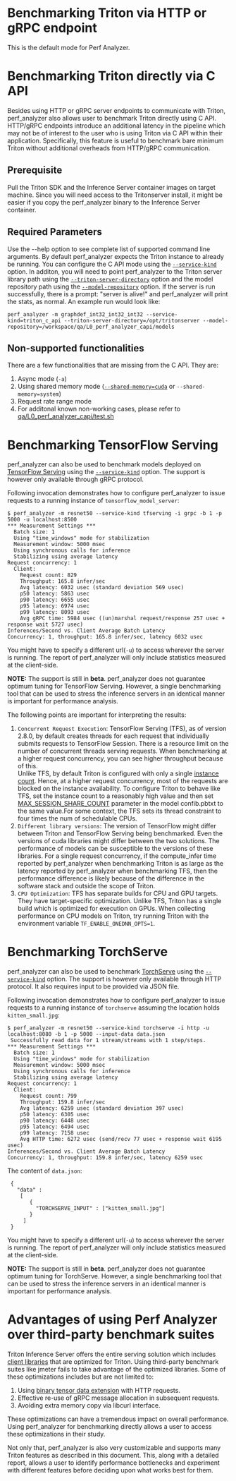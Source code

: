 <!--
Copyright (c) 2023, NVIDIA CORPORATION & AFFILIATES. All rights reserved.
Redistribution and use in source and binary forms, with or without
modification, are permitted provided that the following conditions
are met:
 * Redistributions of source code must retain the above copyright
   notice, this list of conditions and the following disclaimer.
 * Redistributions in binary form must reproduce the above copyright
   notice, this list of conditions and the following disclaimer in the
   documentation and/or other materials provided with the distribution.
 * Neither the name of NVIDIA CORPORATION nor the names of its
   contributors may be used to endorse or promote products derived
   from this software without specific prior written permission.
THIS SOFTWARE IS PROVIDED BY THE COPYRIGHT HOLDERS ``AS IS'' AND ANY
EXPRESS OR IMPLIED WARRANTIES, INCLUDING, BUT NOT LIMITED TO, THE
IMPLIED WARRANTIES OF MERCHANTABILITY AND FITNESS FOR A PARTICULAR
PURPOSE ARE DISCLAIMED.  IN NO EVENT SHALL THE COPYRIGHT OWNER OR
CONTRIBUTORS BE LIABLE FOR ANY DIRECT, INDIRECT, INCIDENTAL, SPECIAL,
EXEMPLARY, OR CONSEQUENTIAL DAMAGES (INCLUDING, BUT NOT LIMITED TO,
PROCUREMENT OF SUBSTITUTE GOODS OR SERVICES; LOSS OF USE, DATA, OR
PROFITS; OR BUSINESS INTERRUPTION) HOWEVER CAUSED AND ON ANY THEORY
OF LIABILITY, WHETHER IN CONTRACT, STRICT LIABILITY, OR TORT
(INCLUDING NEGLIGENCE OR OTHERWISE) ARISING IN ANY WAY OUT OF THE USE
OF THIS SOFTWARE, EVEN IF ADVISED OF THE POSSIBILITY OF SUCH DAMAGE.
-->

# Benchmarking Triton via HTTP or gRPC endpoint

This is the default mode for Perf Analyzer.

# Benchmarking Triton directly via C API

Besides using HTTP or gRPC server endpoints to communicate with Triton, perf_analyzer also allows user to benchmark Triton directly using C API. HTTP/gRPC endpoints introduce an additional latency in the pipeline which may not be of interest to the user who is using Triton via C API within their application. Specifically, this feature is useful to benchmark bare minimum Triton without additional overheads from HTTP/gRPC communication.

## Prerequisite

Pull the Triton SDK and the Inference Server container images on target machine.
Since you will need access to the Tritonserver install, it might be easier if
you copy the perf_analyzer binary to the Inference Server container.

## Required Parameters

Use the --help option to see complete list of supported command line arguments.
By default perf_analyzer expects the Triton instance to already be running. You can configure the C API mode using the [`--service-kind`](cli.md#-service-kindtritontriton_c_apitfservingtorchserve) option. In additon, you will need to point
perf_analyzer to the Triton server library path using the [`--triton-server-directory`](cli.md#-triton-server-directorypath) option and the model
repository path using the [`--model-repository`](cli.md#-model-repositorypath) option.
If the server is run successfully, there is a prompt: "server is alive!" and perf_analyzer will print the stats, as normal.
An example run would look like:

```
perf_analyzer -m graphdef_int32_int32_int32 --service-kind=triton_c_api --triton-server-directory=/opt/tritonserver --model-repository=/workspace/qa/L0_perf_analyzer_capi/models
```

## Non-supported functionalities

There are a few functionalities that are missing from the C API. They are:

1. Async mode (`-a`)
2. Using shared memory mode ([`--shared-memory=cuda`](cli.md#-shared-memorynonesystemcuda) or `--shared-memory=system`)
3. Request rate range mode
4. For additonal known non-working cases, please refer to
   [qa/L0_perf_analyzer_capi/test.sh](https://github.com/triton-inference-server/server/blob/main/qa/L0_perf_analyzer_capi/test.sh#L239-L277)

# Benchmarking TensorFlow Serving

perf_analyzer can also be used to benchmark models deployed on
[TensorFlow Serving](https://github.com/tensorflow/serving) using
the [`--service-kind`](cli.md#-service-kindtritontriton_c_apitfservingtorchserve) option. The support is however only available
through gRPC protocol.

Following invocation demonstrates how to configure perf_analyzer
to issue requests to a running instance of
`tensorflow_model_server`:

```
$ perf_analyzer -m resnet50 --service-kind tfserving -i grpc -b 1 -p 5000 -u localhost:8500
*** Measurement Settings ***
  Batch size: 1
  Using "time_windows" mode for stabilization
  Measurement window: 5000 msec
  Using synchronous calls for inference
  Stabilizing using average latency
Request concurrency: 1
  Client:
    Request count: 829
    Throughput: 165.8 infer/sec
    Avg latency: 6032 usec (standard deviation 569 usec)
    p50 latency: 5863 usec
    p90 latency: 6655 usec
    p95 latency: 6974 usec
    p99 latency: 8093 usec
    Avg gRPC time: 5984 usec ((un)marshal request/response 257 usec + response wait 5727 usec)
Inferences/Second vs. Client Average Batch Latency
Concurrency: 1, throughput: 165.8 infer/sec, latency 6032 usec
```

You might have to specify a different url(`-u`) to access wherever
the server is running. The report of perf_analyzer will only
include statistics measured at the client-side.

**NOTE:** The support is still in **beta**. perf_analyzer does
not guarantee optimum tuning for TensorFlow Serving. However, a
single benchmarking tool that can be used to stress the inference
servers in an identical manner is important for performance
analysis.

The following points are important for interpreting the results:

1. `Concurrent Request Execution`:
   TensorFlow Serving (TFS), as of version 2.8.0, by default creates
   threads for each request that individually submits requests to
   TensorFlow Session. There is a resource limit on the number of
   concurrent threads serving requests. When benchmarking at a higher
   request concurrency, you can see higher throughput because of this.  
   Unlike TFS, by default Triton is configured with only a single
   [instance count](https://github.com/triton-inference-server/server/blob/main/docs/user_guide/model_configuration.md#instance-groups). Hence, at a higher request concurrency, most
   of the requests are blocked on the instance availability. To
   configure Triton to behave like TFS, set the instance count to a
   reasonably high value and then set
   [MAX_SESSION_SHARE_COUNT](https://github.com/triton-inference-server/tensorflow_backend#parameters)
   parameter in the model confib.pbtxt to the same value.For some
   context, the TFS sets its thread constraint to four times the
   num of schedulable CPUs.
2. `Different library versions`:
   The version of TensorFlow might differ between Triton and
   TensorFlow Serving being benchmarked. Even the versions of cuda
   libraries might differ between the two solutions. The performance
   of models can be susceptible to the versions of these libraries.
   For a single request concurrency, if the compute_infer time
   reported by perf_analyzer when benchmarking Triton is as large as
   the latency reported by perf_analyzer when benchmarking TFS, then
   the performance difference is likely because of the difference in
   the software stack and outside the scope of Triton.
3. `CPU Optimization`:
   TFS has separate builds for CPU and GPU targets. They have
   target-specific optimization. Unlike TFS, Triton has a single build
   which is optimized for execution on GPUs. When collecting performance
   on CPU models on Triton, try running Triton with the environment
   variable `TF_ENABLE_ONEDNN_OPTS=1`.

# Benchmarking TorchServe

perf_analyzer can also be used to benchmark
[TorchServe](https://github.com/pytorch/serve) using the
[`--service-kind`](cli.md#-service-kindtritontriton_c_apitfservingtorchserve) option. The support is however only available through
HTTP protocol. It also requires input to be provided via JSON file.

Following invocation demonstrates how to configure perf_analyzer to
issue requests to a running instance of `torchserve` assuming the
location holds `kitten_small.jpg`:

```
$ perf_analyzer -m resnet50 --service-kind torchserve -i http -u localhost:8080 -b 1 -p 5000 --input-data data.json
 Successfully read data for 1 stream/streams with 1 step/steps.
*** Measurement Settings ***
  Batch size: 1
  Using "time_windows" mode for stabilization
  Measurement window: 5000 msec
  Using synchronous calls for inference
  Stabilizing using average latency
Request concurrency: 1
  Client:
    Request count: 799
    Throughput: 159.8 infer/sec
    Avg latency: 6259 usec (standard deviation 397 usec)
    p50 latency: 6305 usec
    p90 latency: 6448 usec
    p95 latency: 6494 usec
    p99 latency: 7158 usec
    Avg HTTP time: 6272 usec (send/recv 77 usec + response wait 6195 usec)
Inferences/Second vs. Client Average Batch Latency
Concurrency: 1, throughput: 159.8 infer/sec, latency 6259 usec
```

The content of `data.json`:

```
 {
   "data" :
    [
       {
         "TORCHSERVE_INPUT" : ["kitten_small.jpg"]
       }
     ]
 }
```

You might have to specify a different url(`-u`) to access wherever
the server is running. The report of perf_analyzer will only include
statistics measured at the client-side.

**NOTE:** The support is still in **beta**. perf_analyzer does not
guarantee optimum tuning for TorchServe. However, a single benchmarking
tool that can be used to stress the inference servers in an identical
manner is important for performance analysis.

# Advantages of using Perf Analyzer over third-party benchmark suites

Triton Inference Server offers the entire serving solution which
includes [client libraries](https://github.com/triton-inference-server/client)
that are optimized for Triton.
Using third-party benchmark suites like jmeter fails to take advantage of the
optimized libraries. Some of these optimizations includes but are not limited
to:

1. Using [binary tensor data extension](https://github.com/triton-inference-server/server/blob/main/docs/protocol/extension_binary_data.md#binary-tensor-data-extension) with HTTP requests.
2. Effective re-use of gRPC message allocation in subsequent requests.
3. Avoiding extra memory copy via libcurl interface.

These optimizations can have a tremendous impact on overall performance.
Using perf_analyzer for benchmarking directly allows a user to access
these optimizations in their study.

Not only that, perf_analyzer is also very customizable and supports many
Triton features as described in this document. This, along with a detailed
report, allows a user to identify performance bottlenecks and experiment
with different features before deciding upon what works best for them.
